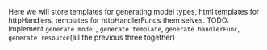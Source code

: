 Here we will store templates for generating model types, html templates for
httpHandlers, templates for httpHandlerFuncs them selves.
TODO: Implement `generate model`, `generate template`, `generate handlerFunc`, `generate resource`(all the previous three together)
